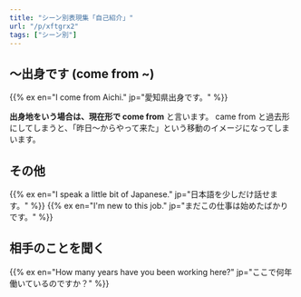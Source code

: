 ```yaml
---
title: "シーン別表現集「自己紹介」"
url: "/p/xftgrx2"
tags: ["シーン別"]
---
```


〜出身です (come from ~)
----
{{% ex en="I come from Aichi." jp="愛知県出身です。" %}}

**出身地をいう場合は、現在形で come from** と言います。
came from と過去形にしてしまうと、「昨日〜からやって来た」という移動のイメージになってしまいます。

その他
----
{{% ex en="I speak a little bit of Japanese." jp="日本語を少しだけ話せます。" %}}
{{% ex en="I'm new to this job." jp="まだこの仕事は始めたばかりです。" %}}

相手のことを聞く
----
{{% ex en="How many years have you been working here?" jp="ここで何年働いているのですか？" %}}

